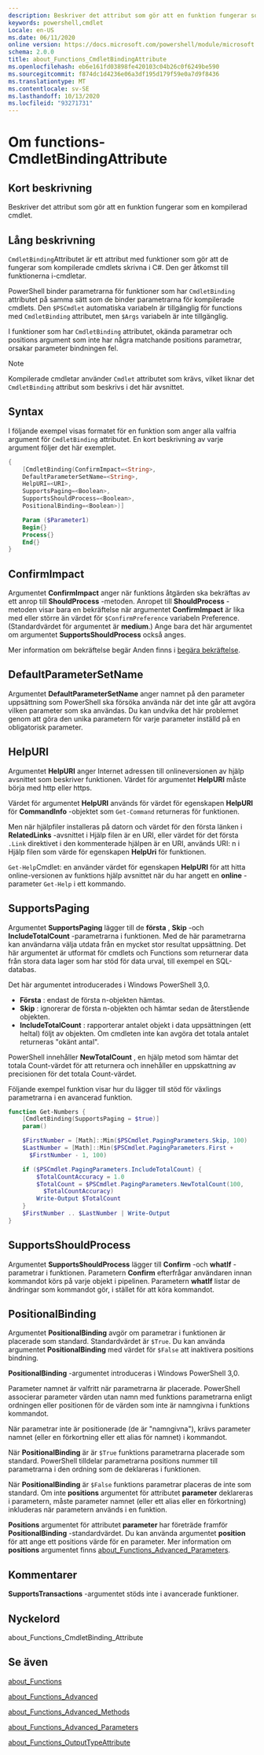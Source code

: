 ```yaml
---
description: Beskriver det attribut som gör att en funktion fungerar som en kompilerad cmdlet.
keywords: powershell,cmdlet
Locale: en-US
ms.date: 06/11/2020
online version: https://docs.microsoft.com/powershell/module/microsoft.powershell.core/about/about_functions_cmdletbindingattribute?view=powershell-7.1&WT.mc_id=ps-gethelp
schema: 2.0.0
title: about_Functions_CmdletBindingAttribute
ms.openlocfilehash: eb6e161fd03898fe420103c04b26c0f6249be590
ms.sourcegitcommit: f874dc1d4236e06a3df195d179f59e0a7d9f8436
ms.translationtype: MT
ms.contentlocale: sv-SE
ms.lasthandoff: 10/13/2020
ms.locfileid: "93271731"
---
```

# <a name="about-functions-cmdletbindingattribute"></a>Om functions-CmdletBindingAttribute

## <a name="short-description"></a>Kort beskrivning
Beskriver det attribut som gör att en funktion fungerar som en kompilerad cmdlet.

## <a name="long-description"></a>Lång beskrivning

`CmdletBinding`Attributet är ett attribut med funktioner som gör att de fungerar som kompilerade cmdlets skrivna i C#. Den ger åtkomst till funktionerna i-cmdletar.

PowerShell binder parametrarna för funktioner som har `CmdletBinding` attributet på samma sätt som de binder parametrarna för kompilerade cmdlets. Den `$PSCmdlet` automatiska variabeln är tillgänglig för functions med `CmdletBinding` attributet, men `$Args` variabeln är inte tillgänglig.

I funktioner som har `CmdletBinding` attributet, okända parametrar och positions argument som inte har några matchande positions parametrar, orsakar parameter bindningen fel.

> [!NOTE]
> Kompilerade cmdletar använder `Cmdlet` attributet som krävs, vilket liknar det `CmdletBinding` attribut som beskrivs i det här avsnittet.

## <a name="syntax"></a>Syntax

I följande exempel visas formatet för en funktion som anger alla valfria argument för `CmdletBinding` attributet. En kort beskrivning av varje argument följer det här exemplet.

```powershell
{
    [CmdletBinding(ConfirmImpact=<String>,
    DefaultParameterSetName=<String>,
    HelpURI=<URI>,
    SupportsPaging=<Boolean>,
    SupportsShouldProcess=<Boolean>,
    PositionalBinding=<Boolean>)]

    Param ($Parameter1)
    Begin{}
    Process{}
    End{}
}
```

## <a name="confirmimpact"></a>ConfirmImpact

Argumentet **ConfirmImpact** anger när funktions åtgärden ska bekräftas av ett anrop till **ShouldProcess** -metoden. Anropet till **ShouldProcess** -metoden visar bara en bekräftelse när argumentet **ConfirmImpact** är lika med eller större än värdet för `$ConfirmPreference` variabeln Preference. (Standardvärdet för argumentet är **medium**.) Ange bara det här argumentet om argumentet **SupportsShouldProcess** också anges.

Mer information om bekräftelse begär Anden finns i [begära bekräftelse](/powershell/scripting/developer/cmdlet/requesting-confirmation).

## <a name="defaultparametersetname"></a>DefaultParameterSetName

Argumentet **DefaultParameterSetName** anger namnet på den parameter uppsättning som PowerShell ska försöka använda när det inte går att avgöra vilken parameter som ska användas. Du kan undvika det här problemet genom att göra den unika parametern för varje parameter inställd på en obligatorisk parameter.

## <a name="helpuri"></a>HelpURI

Argumentet **HelpURI** anger Internet adressen till onlineversionen av hjälp avsnittet som beskriver funktionen. Värdet för argumentet **HelpURI** måste börja med http eller https.

Värdet för argumentet **HelpURI** används för värdet för egenskapen **HelpURI** för **CommandInfo** -objektet som `Get-Command` returneras för funktionen.

Men när hjälpfiler installeras på datorn och värdet för den första länken i **RelatedLinks** -avsnittet i Hjälp filen är en URI, eller värdet för det första `.Link` direktivet i den kommenterade hjälpen är en URI, används URI: n i Hjälp filen som värde för egenskapen **HelpUri** för funktionen.

`Get-Help`Cmdlet: en använder värdet för egenskapen **HelpURI** för att hitta online-versionen av funktions hjälp avsnittet när du har angett en **online** -parameter `Get-Help` i ett kommando.

## <a name="supportspaging"></a>SupportsPaging

Argumentet **SupportsPaging** lägger till de **första** , **Skip** -och **IncludeTotalCount** -parametrarna i funktionen. Med de här parametrarna kan användarna välja utdata från en mycket stor resultat uppsättning. Det här argumentet är utformat för cmdlets och Functions som returnerar data från stora data lager som har stöd för data urval, till exempel en SQL-databas.

Det här argumentet introducerades i Windows PowerShell 3,0.

- **Första** : endast de första n-objekten hämtas.
- **Skip** : ignorerar de första n-objekten och hämtar sedan de återstående objekten.
- **IncludeTotalCount** : rapporterar antalet objekt i data uppsättningen (ett heltal) följt av objekten. Om cmdleten inte kan avgöra det totala antalet returneras "okänt antal".

PowerShell innehåller **NewTotalCount** , en hjälp metod som hämtar det totala Count-värdet för att returnera och innehåller en uppskattning av precisionen för det totala Count-värdet.

Följande exempel funktion visar hur du lägger till stöd för växlings parametrarna i en avancerad funktion.

```powershell
function Get-Numbers {
    [CmdletBinding(SupportsPaging = $true)]
    param()

    $FirstNumber = [Math]::Min($PSCmdlet.PagingParameters.Skip, 100)
    $LastNumber = [Math]::Min($PSCmdlet.PagingParameters.First +
      $FirstNumber - 1, 100)

    if ($PSCmdlet.PagingParameters.IncludeTotalCount) {
        $TotalCountAccuracy = 1.0
        $TotalCount = $PSCmdlet.PagingParameters.NewTotalCount(100,
          $TotalCountAccuracy)
        Write-Output $TotalCount
    }
    $FirstNumber .. $LastNumber | Write-Output
}
```

## <a name="supportsshouldprocess"></a>SupportsShouldProcess

Argumentet **SupportsShouldProcess** lägger till **Confirm** -och **whatIf** -parametrar i funktionen. Parametern **Confirm** efterfrågar användaren innan kommandot körs på varje objekt i pipelinen. Parametern **whatIf** listar de ändringar som kommandot gör, i stället för att köra kommandot.

## <a name="positionalbinding"></a>PositionalBinding

Argumentet **PositionalBinding** avgör om parametrar i funktionen är placerade som standard. Standardvärdet är `$True`. Du kan använda argumentet **PositionalBinding** med värdet för `$False` att inaktivera positions bindning.

**PositionalBinding** -argumentet introduceras i Windows PowerShell 3,0.

Parameter namnet är valfritt när parametrarna är placerade.
PowerShell associerar parameter värden utan namn med funktions parametrarna enligt ordningen eller positionen för de värden som inte är namngivna i funktions kommandot.

När parametrar inte är positionerade (de är "namngivna"), krävs parameter namnet (eller en förkortning eller ett alias för namnet) i kommandot.

När **PositionalBinding** är är `$True` funktions parametrarna placerade som standard. PowerShell tilldelar parametrarna positions nummer till parametrarna i den ordning som de deklareras i funktionen.

När **PositionalBinding** är `$False` funktions parametrar placeras de inte som standard. Om inte **positions** argumentet för attributet **parameter** deklareras i parametern, måste parameter namnet (eller ett alias eller en förkortning) inkluderas när parametern används i en funktion.

**Positions** argumentet för attributet **parameter** har företräde framför **PositionalBinding** -standardvärdet. Du kan använda argumentet **position** för att ange ett positions värde för en parameter. Mer information om **positions** argumentet finns [about_Functions_Advanced_Parameters](about_Functions_Advanced_Parameters.md).

## <a name="notes"></a>Kommentarer

**SupportsTransactions** -argumentet stöds inte i avancerade funktioner.

## <a name="keywords"></a>Nyckelord

about_Functions_CmdletBinding_Attribute

## <a name="see-also"></a>Se även

[about_Functions](about_Functions.md)

[about_Functions_Advanced](about_Functions_Advanced.md)

[about_Functions_Advanced_Methods](about_Functions_Advanced_Methods.md)

[about_Functions_Advanced_Parameters](about_Functions_Advanced_Parameters.md)

[about_Functions_OutputTypeAttribute](about_Functions_OutputTypeAttribute.md)
